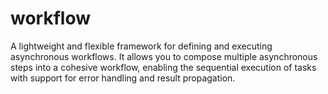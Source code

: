 # workflow
A lightweight and flexible framework for defining and executing asynchronous workflows. It allows you to compose multiple asynchronous steps into a cohesive workflow, enabling the sequential execution of tasks with support for error handling and result propagation.
